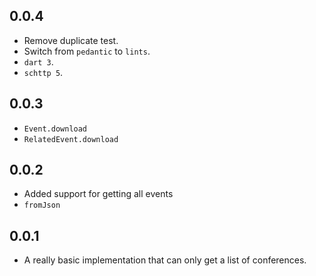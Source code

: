 ## 0.0.4

- Remove duplicate test.
- Switch from `pedantic` to `lints`.
- `dart 3`.
- `schttp 5`.

## 0.0.3

- `Event.download`
- `RelatedEvent.download`

## 0.0.2

- Added support for getting all events
- `fromJson`

## 0.0.1

- A really basic implementation that can only get a list of conferences.
